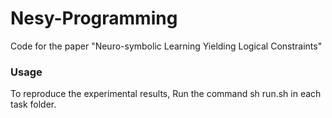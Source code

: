 # Nesy-Programming

Code for the paper "Neuro-symbolic Learning Yielding Logical Constraints"

### Usage

To reproduce the experimental results, Run the command sh run.sh in each task folder. 

